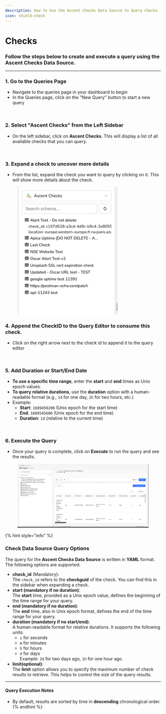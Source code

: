 ```yaml
---
description: How to Use the Ascent Checks Data Source to Query Checks
icon: shield-check
---
```


# Checks

### Follow the steps below to create and execute a query using the Ascent Checks Data Source.

***

### 1. Go to the Queries Page

* Navigate to the queries page in your dashboard to begin
* In the Queries page, click on the "New Query" button to start a new query

<figure><picture><source srcset="../../.gitbook/assets/Screenshot 2025-01-29 at 2.31.58 PM.png" media="(prefers-color-scheme: dark)"><img src="../../.gitbook/assets/Screenshot 2025-01-29 at 2.29.38 PM.png" alt=""></picture><figcaption></figcaption></figure>

### 2. Select "Ascent Checks" from the Left Sidebar

* On the left sidebar, click on **Ascent Checks**. This will display a list of all available checks that you can query.

<figure><picture><source srcset="../../.gitbook/assets/Screenshot 2025-01-29 at 2.32.34 PM.png" media="(prefers-color-scheme: dark)"><img src="../../.gitbook/assets/Screenshot 2025-01-29 at 2.38.29 PM.png" alt=""></picture><figcaption></figcaption></figure>

### 3. Expand a check to uncover more details

* From the list, expand the check you want to query by clicking on it. This will show more details about the check.

<div align="left"><figure><picture><source srcset="../../.gitbook/assets/Screenshot 2025-01-29 at 2.40.21 PM.png" media="(prefers-color-scheme: dark)"><img src="../../.gitbook/assets/image (275).png" alt="" width="325"></picture><figcaption></figcaption></figure></div>

### 4. Append the CheckID to the Query Editor to consume this check.

* Click on the right arrow next to the check id to append it to the query editor

<figure><picture><source srcset="../../.gitbook/assets/Screenshot 2025-01-29 at 2.42.28 PM.png" media="(prefers-color-scheme: dark)"><img src="../../.gitbook/assets/Screenshot 2025-01-29 at 2.41.55 PM.png" alt=""></picture><figcaption></figcaption></figure>

### 5. Add Duration or Start/End Date

* **To use a specific time range**, enter the **start** and **end** times as Unix epoch values.
* **To query relative durations**, use the **duration** option with a human-readable format (e.g., `1d` for one day, `2h` for two hours, etc.)
* Example:
  * **Start**: `1609459200` (Unix epoch for the start time)
  * **End**: `1609545600` (Unix epoch for the end time)
  * **Duration**: `1d` (relative to the current time)

<figure><picture><source srcset="../../.gitbook/assets/Screenshot 2025-01-29 at 2.49.42 PM.png" media="(prefers-color-scheme: dark)"><img src="../../.gitbook/assets/Screenshot 2025-01-29 at 2.49.30 PM.png" alt=""></picture><figcaption></figcaption></figure>

### 6. Execute the Query

* Once your query is complete, click on **Execute** to run the query and see the results.

<figure><picture><source srcset="../../.gitbook/assets/Screenshot 2025-01-29 at 2.50.51 PM.png" media="(prefers-color-scheme: dark)"><img src="../../.gitbook/assets/image (276).png" alt=""></picture><figcaption></figcaption></figure>



{% hint style="info" %}


### Check Data Source Query Options

The query for the **Ascent Checks Data Source** is written in **YAML** format. The following options are supported:

* **check\_id** (Mandatory):\
  The `check_id` refers to the **checkguid** of the check. You can find this in the sidebar when expanding a check.
* **start (mandatory if no duration)**:\
  The **start** time, provided as a Unix epoch value, defines the beginning of the time range for your query.
* **end (mandatory if no duration)**:\
  The **end** time, also in Unix epoch format, defines the end of the time range for your query.
* **duration (mandatory if no start/end)**:\
  A human-readable format for relative durations. It supports the following units:
  * `s` for seconds
  * `m` for minutes
  * `h` for hours
  * `d` for days\
    Example: `2d` for two days ago, `1h` for one hour ago.
* **limit(optional)**:\
  The **limit** option allows you to specify the maximum number of check results to retrieve. This helps to control the size of the query results.

***

#### Query Execution Notes

* By default, results are sorted by time in **descending** chronological order.
{% endhint %}



















